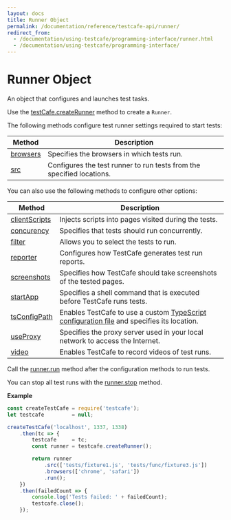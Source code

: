 ```yaml
---
layout: docs
title: Runner Object
permalink: /documentation/reference/testcafe-api/runner/
redirect_from:
  - /documentation/using-testcafe/programming-interface/runner.html
  - /documentation/using-testcafe/programming-interface/
---
```

# Runner Object

An object that configures and launches test tasks.

Use the [testCafe.createRunner](../testcafe/createrunner.md) method to create a `Runner`.

The following methods configure test runner settings required to start tests:

Method                  | Description
----------------------- | ---------------------
[browsers](browsers.md) | Specifies the browsers in which tests run.
[src](src.md)           | Configures the test runner to run tests from the specified locations.

You can also use the following methods to configure other options:

Method                  | Description
----------------------- | ---------------------
[clientScripts](clientscripts.md) | Injects scripts into pages visited during the tests.
[concurency](concurrency.md)      | Specifies that tests should run concurrently.
[filter](filter.md)               | Allows you to select the tests to run.
[reporter](reporter.md)           | Configures how TestCafe generates test run reports.
[screenshots](screenshots.md)     | Specifies how TestCafe should take screenshots of the tested pages.
[startApp](startapp.md)           | Specifies a shell command that is executed before TestCafe runs tests.
[tsConfigPath](tsconfigpath.md)   | Enables TestCafe to use a custom [TypeScript configuration file](../../../guides/concepts/typescript-and-coffeescript.md#customize-compiler-options) and specifies its location.
[useProxy](useproxy.md)           | Specifies the proxy server used in your local network to access the Internet.
[video](video.md)                 | Enables TestCafe to record videos of test runs.

Call the [runner.run](run.md) method after the configuration methods to run tests.

You can stop all test runs with the [runner.stop](stop.md) method.

**Example**

```js
const createTestCafe = require('testcafe');
let testcafe         = null;

createTestCafe('localhost', 1337, 1338)
    .then(tc => {
        testcafe     = tc;
        const runner = testcafe.createRunner();

        return runner
            .src(['tests/fixture1.js', 'tests/func/fixture3.js'])
            .browsers(['chrome', 'safari'])
            .run();
    })
    .then(failedCount => {
        console.log('Tests failed: ' + failedCount);
        testcafe.close();
    });
```
